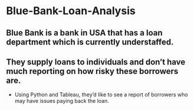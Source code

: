 # Blue-Bank-Loan-Analysis
## Blue Bank is a bank in USA that has a loan department which is currently understaffed.
## They supply loans to individuals and don’t have much reporting on how risky these borrowers are.
* Using Python and Tableau, they’d like to see a report of borrowers who may have issues paying back the loan.
